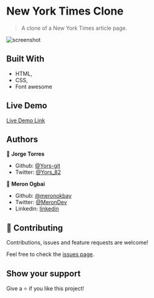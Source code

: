 
# New York Times Clone

> A clone of a New York Times article page.

![screenshot](./app_screenshot.png)


## Built With

- HTML,
- CSS,
- Font awesome

## Live Demo

[Live Demo Link](https://livedemo.com)


## Authors

👤 **Jorge Torres**

- Github: [@Yors-git](https://github.com/Yors-git)
- Twitter: [@Yors_82](https://twitter.com/Yors_82)

👤 **Meron Ogbai**

- Github: [@meronokbay](https://github.com/meronokbay)
- Twitter: [@MeronDev](https://twitter.com/MeronDev)
- Linkedin: [linkedin](https://linkedin.com/in/meron-ogbai-467414198/)

## 🤝 Contributing

Contributions, issues and feature requests are welcome!

Feel free to check the [issues page](issues/).

## Show your support

Give a ⭐️ if you like this project!
